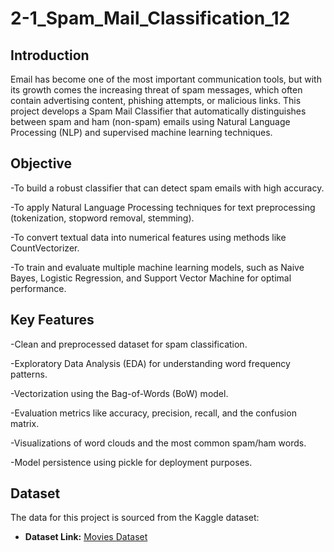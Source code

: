 # 2-1_Spam_Mail_Classification_12


## Introduction
Email has become one of the most important communication tools, but with its growth comes the increasing threat of spam messages, which often contain advertising content, phishing attempts, or malicious links. This project develops a Spam Mail Classifier that automatically distinguishes between spam and ham (non-spam) emails using Natural Language Processing (NLP) and supervised machine learning techniques.

## Objective
-To build a robust classifier that can detect spam emails with high accuracy.

-To apply Natural Language Processing techniques for text preprocessing (tokenization, stopword removal, stemming).

-To convert textual data into numerical features using methods like CountVectorizer.

-To train and evaluate multiple machine learning models, such as Naive Bayes, Logistic Regression, and Support Vector Machine for optimal performance.

## Key Features
-Clean and preprocessed dataset for spam classification.

-Exploratory Data Analysis (EDA) for understanding word frequency patterns.

-Vectorization using the Bag-of-Words (BoW) model.

-Evaluation metrics like accuracy, precision, recall, and the confusion matrix.

-Visualizations of word clouds and the most common spam/ham words.

-Model persistence using pickle for deployment purposes.

## Dataset

The data for this project is sourced from the Kaggle dataset:

- **Dataset Link:** [Movies Dataset](https://www.kaggle.com/datasets/uciml/sms-spam-collection-dataset)

